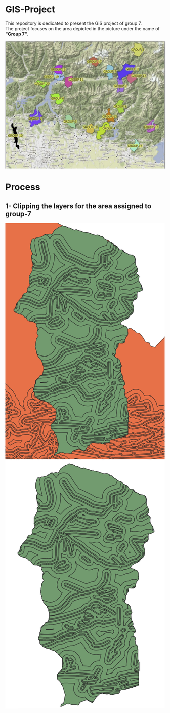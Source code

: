 # GIS-Project
This repository is dedicated to present the GIS project of group 7.<br />
The project focuses on the area depicted in the picture under the name of **"Group 7"**.


<img src="https://github.com/MohanadDiab/GIS-Project/blob/a3e75e0b60dc1a2532111257dea04eb4b5686758/assets/misc/groups.png">

# Process
## 1- Clipping the layers for the area assigned to group-7
<img src="https://github.com/MohanadDiab/GIS-Project/blob/0dd9ed7d8d00a0659db7e95bfde847a782f3dc48/assets/misc/before_clipping.png">
<img src="https://github.com/MohanadDiab/GIS-Project/blob/0dd9ed7d8d00a0659db7e95bfde847a782f3dc48/assets/misc/after_clipping.png">

